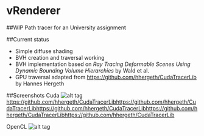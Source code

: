 # vRenderer
##WIP
Path tracer for an University assignment

##Current status
- Simple diffuse shading
- BVH creation and traversal working
 - BVH implementation based on _Ray Tracing Deformable Scenes Using Dynamic Bounding
Volume Hierarchies_ by Wald et al.
 - GPU traversal adapted from https://github.com/hhergeth/CudaTracerLib by Hannes Hergeth

##Screenshots
Cuda
![alt tag](https://raw.githubusercontent.com/v0q/vRenderer/master/screenshots/OpenCLBVH.png)https://github.com/hhergeth/CudaTracerLibhttps://github.com/hhergeth/CudaTracerLibhttps://github.com/hhergeth/CudaTracerLibhttps://github.com/hhergeth/CudaTracerLibhttps://github.com/hhergeth/CudaTracerLib

OpenCL
![alt tag](https://raw.githubusercontent.com/v0q/vRenderer/master/screenshots/OpenCLBVH.png)

